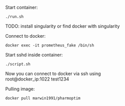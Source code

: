 Start container: 
```
./run.sh
``` 

TODO: install singularity or find docker with singularity

Connect to docker: 
```
docker exec -it prometheus_fake /bin/sh
```
Start sshd inside container: 
```
./script.sh
```

Now you can connect to docker via ssh using \
root@docker_ip:1022 test1234

Pulling image: 
```
docker pull marwin1991/pharmoptim
```